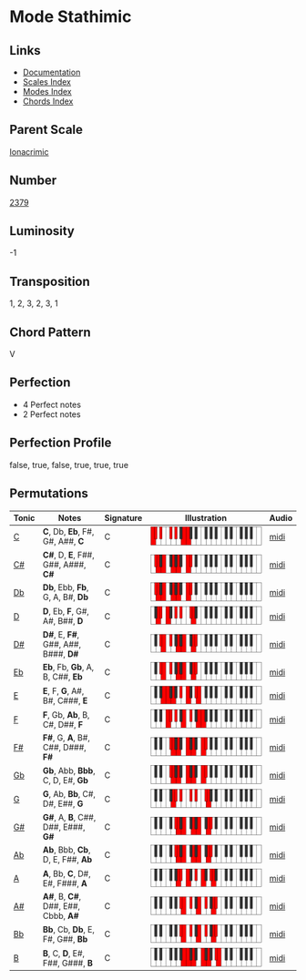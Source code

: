 # Mode Stathimic

## Links

- [Documentation](README.md)
- [Scales Index](Scales.md)
- [Modes Index](Modes.md)
- [Chords Index](Chords.md)

## Parent Scale

[Ionacrimic](ScaleIonacrimic.md)

## Number

[2379](https://ianring.com/musictheory/scales/2379)

## Luminosity

-1

## Transposition

1, 2, 3, 2, 3, 1

## Chord Pattern

V

## Perfection

- 4 Perfect notes
- 2 Perfect notes

## Perfection Profile

false, true, false, true, true, true

## Permutations

| Tonic | Notes | Signature | Illustration | Audio |
|-------|-------|-----------|--------------|-------|
| [C](ModeCNaturalStathimic.md) | **C**, Db, **Eb**, F#, G#, A##, **C** | C | ![CNaturalStathimic](ModeCNaturalStathimic.png) | [midi](https://github.com/edipermadi/music/blob/main/docs/ModeCNaturalStathimic.mid?raw=true) |
| [C#](ModeCSharpStathimic.md) | **C#**, D, **E**, F##, G##, A###, **C#** | C | ![CSharpStathimic](ModeCSharpStathimic.png) | [midi](https://github.com/edipermadi/music/blob/main/docs/ModeCSharpStathimic.mid?raw=true) |
| [Db](ModeDFlatStathimic.md) | **Db**, Ebb, **Fb**, G, A, B#, **Db** | C | ![DFlatStathimic](ModeDFlatStathimic.png) | [midi](https://github.com/edipermadi/music/blob/main/docs/ModeDFlatStathimic.mid?raw=true) |
| [D](ModeDNaturalStathimic.md) | **D**, Eb, **F**, G#, A#, B##, **D** | C | ![DNaturalStathimic](ModeDNaturalStathimic.png) | [midi](https://github.com/edipermadi/music/blob/main/docs/ModeDNaturalStathimic.mid?raw=true) |
| [D#](ModeDSharpStathimic.md) | **D#**, E, **F#**, G##, A##, B###, **D#** | C | ![DSharpStathimic](ModeDSharpStathimic.png) | [midi](https://github.com/edipermadi/music/blob/main/docs/ModeDSharpStathimic.mid?raw=true) |
| [Eb](ModeEFlatStathimic.md) | **Eb**, Fb, **Gb**, A, B, C##, **Eb** | C | ![EFlatStathimic](ModeEFlatStathimic.png) | [midi](https://github.com/edipermadi/music/blob/main/docs/ModeEFlatStathimic.mid?raw=true) |
| [E](ModeENaturalStathimic.md) | **E**, F, **G**, A#, B#, C###, **E** | C | ![ENaturalStathimic](ModeENaturalStathimic.png) | [midi](https://github.com/edipermadi/music/blob/main/docs/ModeENaturalStathimic.mid?raw=true) |
| [F](ModeFNaturalStathimic.md) | **F**, Gb, **Ab**, B, C#, D##, **F** | C | ![FNaturalStathimic](ModeFNaturalStathimic.png) | [midi](https://github.com/edipermadi/music/blob/main/docs/ModeFNaturalStathimic.mid?raw=true) |
| [F#](ModeFSharpStathimic.md) | **F#**, G, **A**, B#, C##, D###, **F#** | C | ![FSharpStathimic](ModeFSharpStathimic.png) | [midi](https://github.com/edipermadi/music/blob/main/docs/ModeFSharpStathimic.mid?raw=true) |
| [Gb](ModeGFlatStathimic.md) | **Gb**, Abb, **Bbb**, C, D, E#, **Gb** | C | ![GFlatStathimic](ModeGFlatStathimic.png) | [midi](https://github.com/edipermadi/music/blob/main/docs/ModeGFlatStathimic.mid?raw=true) |
| [G](ModeGNaturalStathimic.md) | **G**, Ab, **Bb**, C#, D#, E##, **G** | C | ![GNaturalStathimic](ModeGNaturalStathimic.png) | [midi](https://github.com/edipermadi/music/blob/main/docs/ModeGNaturalStathimic.mid?raw=true) |
| [G#](ModeGSharpStathimic.md) | **G#**, A, **B**, C##, D##, E###, **G#** | C | ![GSharpStathimic](ModeGSharpStathimic.png) | [midi](https://github.com/edipermadi/music/blob/main/docs/ModeGSharpStathimic.mid?raw=true) |
| [Ab](ModeAFlatStathimic.md) | **Ab**, Bbb, **Cb**, D, E, F##, **Ab** | C | ![AFlatStathimic](ModeAFlatStathimic.png) | [midi](https://github.com/edipermadi/music/blob/main/docs/ModeAFlatStathimic.mid?raw=true) |
| [A](ModeANaturalStathimic.md) | **A**, Bb, **C**, D#, E#, F###, **A** | C | ![ANaturalStathimic](ModeANaturalStathimic.png) | [midi](https://github.com/edipermadi/music/blob/main/docs/ModeANaturalStathimic.mid?raw=true) |
| [A#](ModeASharpStathimic.md) | **A#**, B, **C#**, D##, E##, Cbbb, **A#** | C | ![ASharpStathimic](ModeASharpStathimic.png) | [midi](https://github.com/edipermadi/music/blob/main/docs/ModeASharpStathimic.mid?raw=true) |
| [Bb](ModeBFlatStathimic.md) | **Bb**, Cb, **Db**, E, F#, G##, **Bb** | C | ![BFlatStathimic](ModeBFlatStathimic.png) | [midi](https://github.com/edipermadi/music/blob/main/docs/ModeBFlatStathimic.mid?raw=true) |
| [B](ModeBNaturalStathimic.md) | **B**, C, **D**, E#, F##, G###, **B** | C | ![BNaturalStathimic](ModeBNaturalStathimic.png) | [midi](https://github.com/edipermadi/music/blob/main/docs/ModeBNaturalStathimic.mid?raw=true) |

